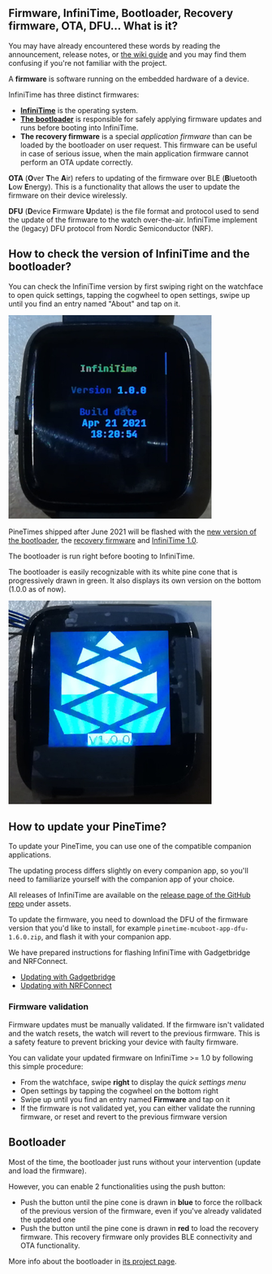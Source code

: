 ## Firmware, InfiniTime, Bootloader, Recovery firmware, OTA, DFU... What is it?

You may have already encountered these words by reading the announcement, release notes, or [the wiki guide](https://wiki.pine64.org/wiki/Upgrade_PineTime_to_InfiniTime_1.0.0) and you may find them confusing if you're not familiar with the project.

A **firmware** is software running on the embedded hardware of a device.

InfiniTime has three distinct firmwares:

 - **[InfiniTime](https://github.com/InfiniTimeOrg/InfiniTime)** is the operating system.
 - **[The bootloader](https://github.com/JF002/pinetime-mcuboot-bootloader)** is responsible for safely applying firmware updates and runs before booting into InfiniTime.
 - **The recovery firmware** is a special *application firmware* than can be loaded by the bootloader on user request. This firmware can be useful in case of serious issue, when the main application firmware cannot perform an OTA update correctly.

**OTA** (**O**ver **T**he **A**ir) refers to updating of the firmware over BLE (**B**luetooth **L**ow **E**nergy). This is a functionality that allows the user to update the firmware on their device wirelessly.

**DFU** (**D**evice **F**irmware **U**pdate) is the file format and protocol used to send the update of the firmware to the watch over-the-air. InfiniTime implement the (legacy) DFU protocol from Nordic Semiconductor (NRF).

## How to check the version of InfiniTime and the bootloader?

You can check the InfiniTime version by first swiping right on the watchface to open quick settings, tapping the cogwheel to open settings, swipe up until you find an entry named "About" and tap on it.

![InfiniTime 1.0 version](version-1.0.jpg)

PineTimes shipped after June 2021 will be flashed with the [new version of the bootloader](https://github.com/JF002/pinetime-mcuboot-bootloader/releases/tag/1.0.0), the [recovery firmware](https://github.com/InfiniTimeOrg/InfiniTime/releases/tag/0.14.1) and [InfiniTime 1.0](https://github.com/InfiniTimeOrg/InfiniTime/releases/tag/1.0.0).

The bootloader is run right before booting to InfiniTime.

The bootloader is easily recognizable with its white pine cone that is progressively drawn in green. It also displays its own version on the bottom (1.0.0 as of now).

![Bootloader 1.0](bootloader-1.0.jpg)

## How to update your PineTime?

To update your PineTime, you can use one of the compatible companion applications.

The updating process differs slightly on every companion app, so you'll need to familiarize yourself with the companion app of your choice.

All releases of InfiniTime are available on the [release page of the GitHub repo](https://github.com/InfiniTimeOrg/InfiniTime/releases) under assets.

To update the firmware, you need to download the DFU of the firmware version that you'd like to install, for example `pinetime-mcuboot-app-dfu-1.6.0.zip`, and flash it with your companion app.

We have prepared instructions for flashing InfiniTime with Gadgetbridge and NRFConnect.

 - [Updating with Gadgetbridge](/doc/gettingStarted/ota-gadgetbridge.md)
 - [Updating with NRFConnect](/doc/gettingStarted/ota-nrfconnect.md)

### Firmware validation

Firmware updates must be manually validated. If the firmware isn't validated and the watch resets, the watch will revert to the previous firmware. This is a safety feature to prevent bricking your device with faulty firmware.

You can validate your updated firmware on InfiniTime >= 1.0 by following this simple procedure:

 - From the watchface, swipe **right** to display the *quick settings menu*
 - Open settings by tapping the cogwheel on the bottom right
 - Swipe up until you find an entry named **Firmware** and tap on it
 - If the firmware is not validated yet, you can either validate the running firmware, or reset and revert to the previous firmware version

## Bootloader

Most of the time, the bootloader just runs without your intervention (update and load the firmware).

However, you can enable 2 functionalities using the push button:

 - Push the button until the pine cone is drawn in **blue** to force the rollback of the previous version of the firmware, even if you've already validated the updated one
 - Push the button until the pine cone is drawn in **red** to load the recovery firmware. This recovery firmware only provides BLE connectivity and OTA functionality.

More info about the bootloader in [its project page](https://github.com/JF002/pinetime-mcuboot-bootloader/blob/master/README.md).
